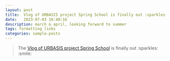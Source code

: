```yaml
---
layout: post
title:  Vlog of URBASIS project Spring School is finally out :sparkles: :smile:
date:   2023-07-03 16:40:16
description: march & april, looking forward to summer
tags: formatting links
categories: sample-posts
---
```


<blockquote>
    The <a href="https://urbasis-eu.osug.fr">Vlog of URBASIS project Spring School</a> is finally out :sparkles: :smile:
</blockquote>


